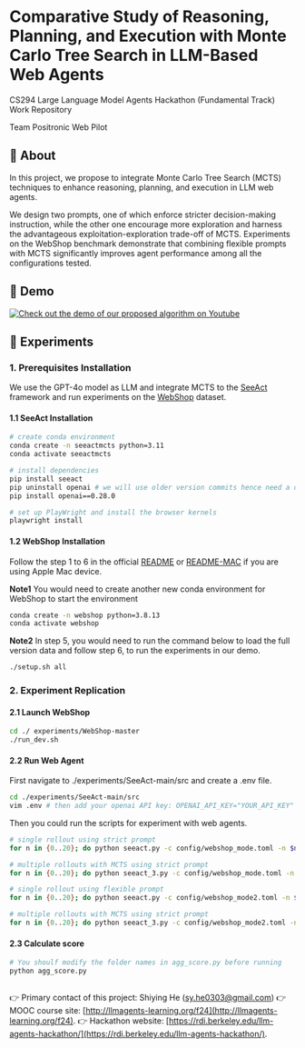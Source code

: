 # Comparative Study of Reasoning, Planning, and Execution with Monte Carlo Tree Search in LLM-Based Web Agents

CS294 Large Language Model Agents Hackathon (Fundamental Track) Work Repository

Team Positronic Web Pilot

## 📝 About
In this project, we propose to integrate Monte Carlo Tree Search (MCTS) techniques to enhance reasoning, planning, and execution in LLM web agents.

We design two prompts, one of which enforce stricter decision-making instruction, while the other one encourage more exploration and harness the advantageous exploitation-exploration trade-off of MCTS. Experiments on the WebShop benchmark demonstrate that combining flexible prompts with MCTS significantly improves agent performance among all the configurations tested.

## 🔗 Demo
[![Check out the demo of our proposed algorithm on Youtube](https://drive.google.com/file/d/1X7JQPBrN0Kg6p9-FyZ5CTzfZg5OYZi6x/view?usp=share_link)](https://youtu.be/a0-t8fPYWIQ)

## 🧰 Experiments
### 1. Prerequisites Installation
We use the GPT-4o model as LLM and integrate MCTS to the [SeeAct](https://osu-nlp-group.github.io/SeeAct/) framework and run experiments on the [WebShop](https://webshop-pnlp.github.io) dataset.

#### 1.1 SeeAct Installation
```bash
# create conda environment
conda create -n seeactmcts python=3.11
conda activate seeactmcts

# install dependencies
pip install seeact
pip uninstall openai # we will use older version commits hence need a compatible openai 
pip install openai==0.28.0

# set up PlayWright and install the browser kernels
playwright install
```

#### 1.2 WebShop Installation
Follow the step 1 to 6 in the official [README](https://github.com/princeton-nlp/WebShop/blob/master/README.md) or [README-MAC](https://github.com/princeton-nlp/WebShop/blob/master/README_INSTALL_ARM-MAC.md) if you are using Apple Mac device.

**Note1** You would need to create another new conda environment for WebShop to start the environment
```bash
conda create -n webshop python=3.8.13
conda activate webshop
```
**Note2** In step 5, you would need to run the command below to load the full version data and follow step 6, to run the experiments in our demo.
```bash
./setup.sh all
```

### 2. Experiment Replication 
#### 2.1 Launch WebShop
```bash
cd ./ experiments/WebShop-master
./run_dev.sh
```

#### 2.2 Run Web Agent
First navigate to ./experiments/SeeAct-main/src and create a .env file. 
```bash
cd ./experiments/SeeAct-main/src
vim .env # then add your openai API key: OPENAI_API_KEY="YOUR_API_KEY"
```
Then you could run the scripts for experiment with web agents.
```bash
# single rollout using strict prompt
for n in {0..20}; do python seeact.py -c config/webshop_mode.toml -n $n; done;

# multiple rollouts with MCTS using strict prompt
for n in {0..20}; do python seeact_3.py -c config/webshop_mode.toml -n $n; done;

# single rollout using flexible prompt
for n in {0..20}; do python seeact.py -c config/webshop_mode2.toml -n $n; done;

# multiple rollouts with MCTS using strict prompt
for n in {0..20}; do python seeact_3.py -c config/webshop_mode2.toml -n $n; done;
```

#### 2.3 Calculate score
```bash
# You shoulf modify the folder names in agg_score.py before running
python agg_score.py
```

##
👉 Primary contact of this project: Shiying He (sy.he0303@gmail.com)
👉 MOOC course site: [http://llmagents-learning.org/f24](http://llmagents-learning.org/f24).
👉 Hackathon website: [https://rdi.berkeley.edu/llm-agents-hackathon/](https://rdi.berkeley.edu/llm-agents-hackathon/).

